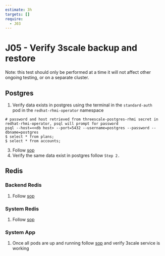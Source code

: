 ```yaml
---
estimate: 3h
targets: []
require:
  - J03
---
```


# J05 - Verify 3scale backup and restore

Note: this test should only be performed at a time it will not affect other ongoing testing, or on a separate cluster.

## Postgres

1. Verify data exists in postgres using the terminal in the `standard-auth` pod in the `redhat-rhmi-operator` namespace

```
# password and host retrieved from threescale-postgres-rhmi secret in redhat-rhmi-operator, psql will prompt for password
psql --host=<<db host> --port=5432 --username=postgres --password --dbname=postgres
$ select * from plans;
$ select * from accounts;
```

3. Follow [sop](https://github.com/RHCloudServices/integreatly-help/blob/master/sops/2.x/backup_restore/3scale_backup.md#postgres)
4. Verify the same data exist in postgres follow `Step 2.`

## Redis

### Backend Redis

1. Follow [sop](https://github.com/RHCloudServices/integreatly-help/blob/master/sops/2.x/backup_restore/3scale_backup.md#backend-redis)

### System Redis

1. Follow [sop](https://github.com/RHCloudServices/integreatly-help/blob/master/sops/2.x/backup_restore/3scale_backup.md#system-redis)

### System App

1. Once all pods are up and running follow [sop](https://github.com/RHCloudServices/integreatly-help/blob/master/sops/2.x/backup_restore/3scale_backup.md#system-app) and verify 3scale service is working
